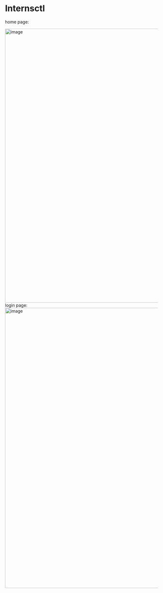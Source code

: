 # Internsctl

home page:

<img width="904" alt="image" src="https://github.com/eldiersniper/Internsctl/assets/155549747/2ff84ff6-1862-4e94-8cc5-7649f01d834b">
login page:
<img width="925" alt="image" src="https://github.com/eldiersniper/Internsctl/assets/155549747/fd97012c-0f67-4021-8a75-644dd39624c5">
